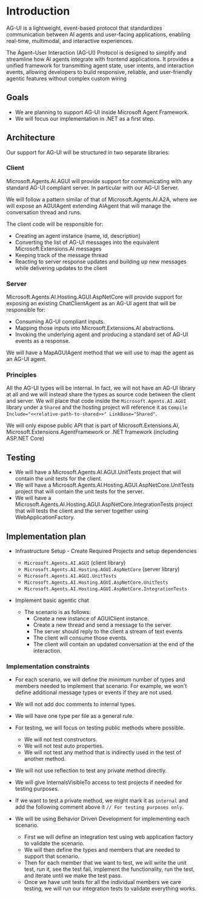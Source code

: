 # Introduction

AG-UI is a lightweight, event-based protocol that standardizes communication between AI agents and user-facing applications, enabling real-time, multimodal, and interactive experiences.

The Agent–User Interaction (AG-UI) Protocol is designed to simplify and streamline how AI agents integrate with frontend applications. It provides a unified framework for transmitting agent state, user intents, and interaction events, allowing developers to build responsive, reliable, and user-friendly agentic features without complex custom wiring

## Goals 
* We are planning to support AG-UI inside Microsoft Agent Framework.
* We will focus our implementation in .NET as a first step.

## Architecture

Our support for AG-UI will be structured in two separate libraries:

### Client

Microsoft.Agents.AI.AGUI will provide support for communicating with any standard AG-UI compliant server. In particular with our
AG-UI Server.

We will follow a pattern similar of that of Microsoft.Agents.AI.A2A, where we will expose an AGUIAgent extending AIAgent that will
manage the conversation thread and runs.

The client code will be responsible for:
* Creating an agent instance (name, id, description)
* Converting the list of AG-UI messages into the equivalent Microsoft.Extensions.AI messages
* Keeping track of the message thread
* Reacting to server response updates and building up new messages while delivering updates to the client

### Server

Microsoft.Agents.AI.Hosting.AGUI.AspNetCore will provide support for exposing an existing ChatClientAgent as an AG-UI agent that will
be responsible for:
* Consuming AG-UI compliant inputs.
* Mapping those inputs into Microsoft.Extensions.AI abstractions.
* Invoking the underlying agent and producing a standard set of AG-UI events as a response.

We will have a MapAGUIAgent method that we will use to map the agent as an AG-UI agent.

### Principles

All the AG-UI types will be internal. In fact, we will not have an AG-UI library at all and we will instead share the types as source code between the client and
server. We will place that code inside the `Microsoft.Agents.AI.AGUI` library under a `Shared` and the hosting project will reference it as `Compile Include="<<relative-path-to-shared>>" LinkBase="Shared"`.

We will only expose public API that is part of Microsoft.Extensions.AI, Microsoft.Extensions.AgentFramework or .NET framework (including ASP.NET Core)

## Testing

* We will have a Microsoft.Agents.AI.AGUI.UnitTests project that will contain the unit tests for the client.
* We will have a Microsoft.Agents.AI.Hosting.AGUI.AspNetCore.UnitTests project that will contain the unit tests for the server.
* We will have a Microsoft.Agents.AI.Hosting.AGUI.AspNetCore.IntegrationTests project that will tests the client and the server
  together using WebApplicationFactory.

## Implementation plan

* Infrastructure Setup - Create Required Projects and setup dependencies
  * `Microsoft.Agents.AI.AGUI` (client library)
  * `Microsoft.Agents.AI.Hosting.AGUI.AspNetCore` (server library)
  * `Microsoft.Agents.AI.AGUI.UnitTests`
  * `Microsoft.Agents.AI.Hosting.AGUI.AspNetCore.UnitTests`  
  * `Microsoft.Agents.AI.Hosting.AGUI.AspNetCore.IntegrationTests`

* Implement basic agentic chat
  * The scenario is as follows:
    * Create a new instance of AGUIClient instance.
    * Create a new thread and send a message to the server.
    * The server should reply to the client a stream of text events
    * The client will consume those events.
    * The client will contain an updated conversation at the end of
      the interaction.    

### Implementation constraints

* For each scenario, we will define the minimum number of types and members needed to implement that scenario. For example, we won't define additional message types or events if they are not used.
* We will not add doc comments to internal types.
* We will have one type per file as a general rule.

* For testing, we will focus on testing public methods where possible.
  * We will not test constructors.
  * We will not test auto properties.
  * We will not test any method that is indirectly used in the test of
    another method.
* We will not use reflection to test any private method directly.
* We will give InternalsVisibleTo access to test projects if needed for testing purposes.
* If we want to test a private method, we might mark it as `internal` and add the
  following comment above it `// For testing purposes only`.

* We will be using Behavior Driven Development for implementing each scenario.
  * First we will define an integration test using web application factory to validate the scenario.
  * We will then define the types and members that are needed to support that scenario.
  * Then for each member that we want to test, we will write the unit test, run it, see the test fail, implement the functionality, run the test, and iterate until we make the test pass.
  * Once we have unit tests for all the individual members we care testing, we will run our integration tests to validate everything works.